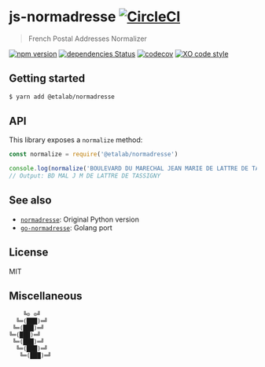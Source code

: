 # js-normadresse [![CircleCI](https://circleci.com/gh/etalab/js-normadresse.svg?style=svg)](https://circleci.com/gh/etalab/js-normadresse)

> French Postal Addresses Normalizer

[![npm version](https://badgen.net/npm/v/@etalab/normadresse)](https://www.npmjs.com/package/@etalab/normadresse)
[![dependencies Status](https://badgen.net/david/dep/etalab/js-normadresse)](https://david-dm.org/etalab/js-normadresse)
[![codecov](https://badgen.net/codecov/c/github/etalab/js-normadresse)](https://codecov.io/gh/etalab/js-normadresse)
[![XO code style](https://badgen.net/badge/code%20style/XO/cyan)](https://github.com/xojs/xo)

## Getting started

```bash
$ yarn add @etalab/normadresse
```

## API

This library exposes a `normalize` method:

```js
const normalize = require('@etalab/normadresse')

console.log(normalize('BOULEVARD DU MARECHAL JEAN MARIE DE LATTRE DE TASSIGNY'))
// Output: BD MAL J M DE LATTRE DE TASSIGNY
```

## See also

- [`normadresse`](https://github.com/etalab/normadresse): Original Python version
- [`go-normadresse`](https://github.com/united-drivers/go-normadresse): Golang port

## License

MIT


## Miscellaneous

```
    ╚⊙ ⊙╝
  ╚═(███)═╝
 ╚═(███)═╝
╚═(███)═╝
 ╚═(███)═╝
  ╚═(███)═╝
   ╚═(███)═╝
```
